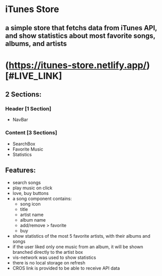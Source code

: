 # iTunes Store

## a simple store that fetchs data from iTunes API, and show statistics about most favorite songs, albums, and artists

# (https://itunes-store.netlify.app/)[#LIVE_LINK]

## 2 Sections:

### Header [1 Section]

- NavBar

### Content [3 Sections]

- SearchBox
- Favorite Music
- Statistics

## Features:

- search songs
- play music on click
- love, buy buttons
- a song component contains:
  - song icon
  - title
  - artist name
  - album name
  - add/remove > favorite
  - buy
- show statistics of the most 5 favorite artists, with their albums and songs
- if the user liked only one music from an album, it will be shown branched
  directly to the artist box
- vis-network was used to show statistics
- there is no local storage on refresh
- CROS link is provided to be able to receive API data
